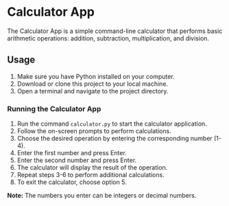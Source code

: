 # Calculator App

The Calculator App is a simple command-line calculator that performs basic arithmetic operations: addition, subtraction, multiplication, and division.

## Usage

1. Make sure you have Python installed on your computer.
2. Download or clone this project to your local machine.
3. Open a terminal and navigate to the project directory.

### Running the Calculator App

1. Run the command `calculator.py` to start the calculator application.
2. Follow the on-screen prompts to perform calculations.
3. Choose the desired operation by entering the corresponding number (1-4).
4. Enter the first number and press Enter.
5. Enter the second number and press Enter.
6. The calculator will display the result of the operation.
7. Repeat steps 3-6 to perform additional calculations.
8. To exit the calculator, choose option 5.

**Note:** The numbers you enter can be integers or decimal numbers.
